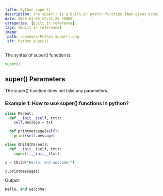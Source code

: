 ```yaml
---
title: Python super()
description: The super() is a built-in python function that gives access to methods and properties of a parent or sibling class object.
date: 2025-01-03 22:42:23 +0800
categories: [Built in reference]
tags: [Built in reference]
image:
 path: /commons/Python super().png
 alt: Python super()
---
```


The syntax of super() function is:

```python
super()

```

## super() Parameters 

The super() function does not take any parameters.

### Example 1: How to use super() functions in python?

```python
class Parent:
  def __init__(self, txt):
    self.message = txt

  def printmessage(self):
    print(self.message)

class Child(Parent):
  def __init__(self, txt):
    super().__init__(txt)

x = Child("Hello, and welcome!")

x.printmessage()

```

Output:

```python
Hello, and welcome!

```